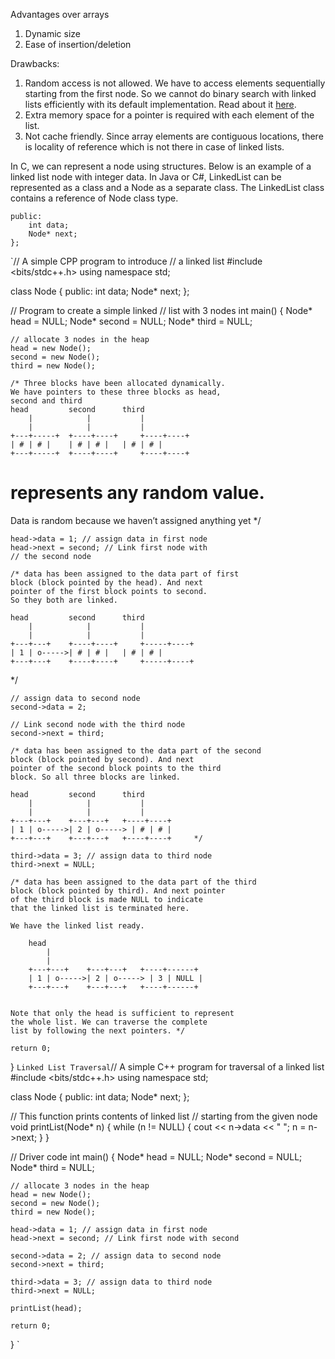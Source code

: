 Advantages over arrays
1) Dynamic size
2) Ease of insertion/deletion

Drawbacks:
1) Random access is not allowed. We have to access elements sequentially starting from the first node. So we cannot do binary search with linked lists efficiently with its default implementation. Read about it [here](https://www.geeksforgeeks.org/binary-search-on-singly-linked-list/).
2) Extra memory space for a pointer is required with each element of the list.
3) Not cache friendly. Since array elements are contiguous locations, there is locality of reference which is not there in case of linked lists.

In C, we can represent a node using structures. Below is an example of a linked list node with integer data.
In Java or C#, LinkedList can be represented as a class and a Node as a separate class. The LinkedList class contains a reference of Node class type.

```class Node {
public:
	int data;
	Node* next;
};
```


`// A simple CPP program to introduce
// a linked list
#include <bits/stdc++.h>
using namespace std;

class Node {
public:
	int data;
	Node* next;
};

// Program to create a simple linked
// list with 3 nodes
int main()
{
	Node* head = NULL;
	Node* second = NULL;
	Node* third = NULL;

	// allocate 3 nodes in the heap
	head = new Node();
	second = new Node();
	third = new Node();

	/* Three blocks have been allocated dynamically.
	We have pointers to these three blocks as head,
	second and third	
	head		 second		 third
		|			 |			 |
		|			 |			 |
	+---+-----+	 +----+----+	 +----+----+
	| # | # |	 | # | # |	 | # | # |
	+---+-----+	 +----+----+	 +----+----+
	
# represents any random value.
Data is random because we haven’t assigned
anything yet */

	head->data = 1; // assign data in first node
	head->next = second; // Link first node with
	// the second node

	/* data has been assigned to the data part of first
	block (block pointed by the head). And next
	pointer of the first block points to second.
	So they both are linked.

	head		 second		 third
		|			 |			 |
		|			 |			 |
	+---+---+	 +----+----+	 +-----+----+
	| 1 | o----->| # | # |	 | # | # |
	+---+---+	 +----+----+	 +-----+----+	
*/

	// assign data to second node
	second->data = 2;

	// Link second node with the third node
	second->next = third;

	/* data has been assigned to the data part of the second
	block (block pointed by second). And next
	pointer of the second block points to the third
	block. So all three blocks are linked.
	
	head		 second		 third
		|			 |			 |
		|			 |			 |
	+---+---+	 +---+---+	 +----+----+
	| 1 | o----->| 2 | o-----> | # | # |
	+---+---+	 +---+---+	 +----+----+	 */

	third->data = 3; // assign data to third node
	third->next = NULL;

	/* data has been assigned to the data part of the third
	block (block pointed by third). And next pointer
	of the third block is made NULL to indicate
	that the linked list is terminated here.

	We have the linked list ready.

		head	
			|
			|
		+---+---+	 +---+---+	 +----+------+
		| 1 | o----->| 2 | o-----> | 3 | NULL |
		+---+---+	 +---+---+	 +----+------+	
	
	
	Note that only the head is sufficient to represent
	the whole list. We can traverse the complete
	list by following the next pointers. */

	return 0;
}
`
Linked List Traversal
`// A simple C++ program for traversal of a linked list
#include <bits/stdc++.h>
using namespace std;

class Node {
public:
	int data;
	Node* next;
};

// This function prints contents of linked list
// starting from the given node
void printList(Node* n)
{
	while (n != NULL) {
		cout << n->data << " ";
		n = n->next;
	}
}

// Driver code
int main()
{
	Node* head = NULL;
	Node* second = NULL;
	Node* third = NULL;

	// allocate 3 nodes in the heap
	head = new Node();
	second = new Node();
	third = new Node();

	head->data = 1; // assign data in first node
	head->next = second; // Link first node with second

	second->data = 2; // assign data to second node
	second->next = third;

	third->data = 3; // assign data to third node
	third->next = NULL;

	printList(head);

	return 0;
}
`
